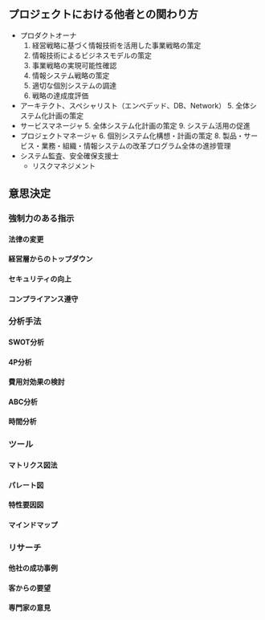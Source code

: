 ## プロジェクトにおける他者との関わり方
* プロダクトオーナ
	1. 経営戦略に基づく情報技術を活用した事業戦略の策定
	2. 情報技術によるビジネスモデルの策定
	3. 事業戦略の実現可能性確認
	4. 情報システム戦略の策定
	7. 適切な個別システムの調達
	10. 戦略の達成度評価
* アーキテクト、スペシャリスト（エンベデッド、DB、Network）
	5. 全体システム化計画の策定
* サービスマネージャ
	5. 全体システム化計画の策定
	9. システム活用の促進
* プロジェクトマネージャ
	6. 個別システム化構想・計画の策定
	8. 製品・サービス・業務・組織・情報システムの改革プログラム全体の進捗管理
* システム監査、安全確保支援士
	- リスクマネジメント

## 意思決定
### 強制力のある指示
#### 法律の変更
#### 経営層からのトップダウン
#### セキュリティの向上
#### コンプライアンス遵守
### 分析手法
#### SWOT分析
#### 4P分析
#### 費用対効果の検討
#### ABC分析
#### 時間分析
### ツール
#### マトリクス図法
#### パレート図
#### 特性要因図
#### マインドマップ
### リサーチ
#### 他社の成功事例
#### 客からの要望
#### 専門家の意見


